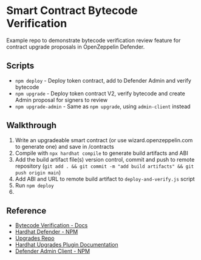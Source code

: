 # Smart Contract Bytecode Verification

Example repo to demonstrate bytecode verification review feature for contract upgrade proposals in OpenZeppelin Defender.

## Scripts

- `npm deploy` - Deploy token contract, add to Defender Admin and verify bytecode
- `npm upgrade` - Deploy token contract V2, verify bytecode and create Admin proposal for signers to review
- `npm upgrade-admin` - Same as `npm upgrade`, using `admin-client` instead

## Walkthrough

1. Write an upgradeable smart contract (or use wizard.openzeppelin.com to generate one) and save in /contracts
2. Compile with `npx hardhat compile` to generate build artifacts and ABI
3. Add the build artifact file(s) version control, commit and push to remote repository (`git add . && git commit -m "add build artifacts" && git push origin main`)
4. Add ABI and URL to remote build artifact to `deploy-and-verify.js` script
5. Run `npm deploy`
6. 

## Reference

- [Bytecode Verification - Docs](https://docs.openzeppelin.com/defender/admin#bytecode-verification)
- [Hardhat Defender - NPM](https://www.npmjs.com/package/@openzeppelin/hardhat-defender)
- [Upgrades Repo](https://github.com/OpenZeppelin/openzeppelin-upgrades)
- [Hardhat Upgrades Plugin Documentation](https://docs.openzeppelin.com/upgrades-plugins/1.x/api-hardhat-upgrades#defender-propose-upgrade)
- [Defender Admin Client - NPM](https://www.npmjs.com/package/defender-admin-client)
